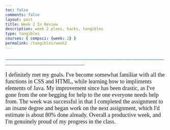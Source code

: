 ```yaml
---
toc: false
comments: false
layout: post
title: Week 2 In Review
description: week 2 plans, hacks, tangibles
type: tangibles
courses: { compsci: {week: 2} }
permalink: /tangibles/week2
---
```




<p style="color:rgb(9, 127, 206);"> _____________________________________________________________________________________________________________________</p>

<p style="font-family:Gill Sans; font-size:18px;">I definitely met my goals. I've become somewhat familiar with all the functions in CSS and HTML, while learning how to impliments elements of Java. My improvement since has been drastic, as I've gone from the one begging for help to the one everyone needs help from. The week was successful in that I completed the assignment to an insane degree and began work on the next assignment, which I'd estimate is about 80% done already. Overall a productive week, and I'm genuinely proud of my progress in the class.</p>
<br>
<br>





